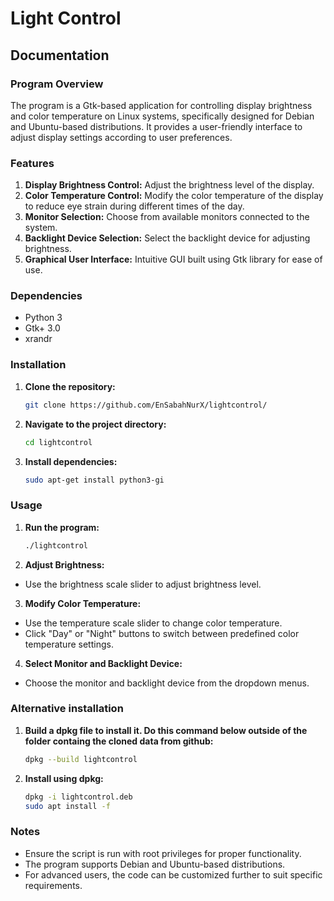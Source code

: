 # Light Control


## Documentation


### Program Overview
The program is a Gtk-based application for controlling display brightness and color temperature on Linux systems, specifically designed for Debian and Ubuntu-based distributions. It provides a user-friendly interface to adjust display settings according to user preferences.


### Features
1. **Display Brightness Control:** Adjust the brightness level of the display.
2. **Color Temperature Control:** Modify the color temperature of the display to reduce eye strain during different times of the day.
3. **Monitor Selection:** Choose from available monitors connected to the system.
4. **Backlight Device Selection:** Select the backlight device for adjusting brightness.
5. **Graphical User Interface:** Intuitive GUI built using Gtk library for ease of use.


### Dependencies
- Python 3
- Gtk+ 3.0
- xrandr


### Installation
1. **Clone the repository:**
   ```bash
   git clone https://github.com/EnSabahNurX/lightcontrol/


2. **Navigate to the project directory:**
   ```bash
   cd lightcontrol

3. **Install dependencies:**
   ```bash
   sudo apt-get install python3-gi


### Usage
1. **Run the program:**
   ```bash
   ./lightcontrol 

2. **Adjust Brightness:**
 - Use the brightness scale slider to adjust brightness level.
3. **Modify Color Temperature:**
 - Use the temperature scale slider to change color temperature.
 - Click "Day" or "Night" buttons to switch between predefined color temperature settings.
4. **Select Monitor and Backlight Device:**
 - Choose the monitor and backlight device from the dropdown menus.


### Alternative installation
1. **Build a dpkg file to install it. Do this command below outside of the folder containg the cloned data from github:**
   ```bash
   dpkg --build lightcontrol
1. **Install using dpkg:**
   ```bash
   dpkg -i lightcontrol.deb
   sudo apt install -f
### Notes
 - Ensure the script is run with root privileges for proper functionality.
 - The program supports Debian and Ubuntu-based distributions.
 - For advanced users, the code can be customized further to suit specific requirements.
